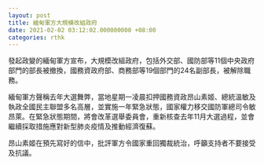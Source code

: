 ```yaml
---
layout: post
title: 緬甸軍方大規模改組政府
date: 2021-02-02 03:12:02.000000000 +08:00
categories: rthk
---
```


發起政變的緬甸軍方宣布，大規模改組政府，包括外交部、國防部等11個中央政府部門的部長被撤換，國務資政府部、商務部等19個部門的24名副部長，被解除職務。

緬甸軍方聲稱去年大選舞弊，當地星期一凌晨扣押國務資政昂山素姬、總統溫敏及執政全國民主聯盟多名高層，並實施一年緊急狀態，國家權力移交國防軍總司令敏昂萊。在緊急狀態期間，將會改革選舉委員會，重新核查去年11月大選過程，並會繼續採取措施應對新型肺炎疫情及推動經濟復蘇。

昂山素姬在預先寫好的信中，批評軍方令國家重回獨裁統治，呼籲支持者不要接受及抗議。
